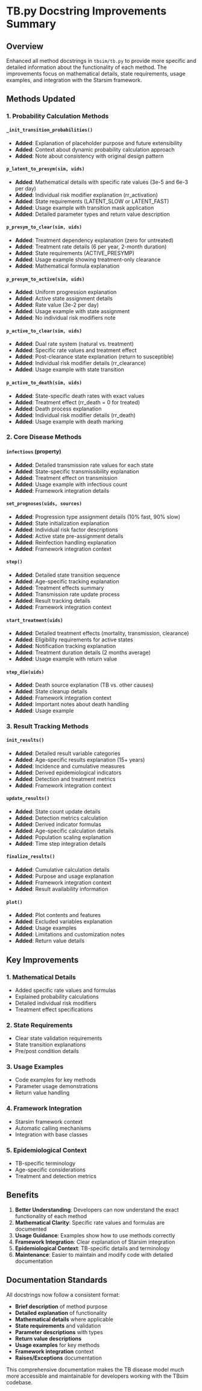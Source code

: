# TB.py Docstring Improvements Summary

## Overview
Enhanced all method docstrings in `tbsim/tb.py` to provide more specific and detailed information about the functionality of each method. The improvements focus on mathematical details, state requirements, usage examples, and integration with the Starsim framework.

## Methods Updated

### 1. Probability Calculation Methods

#### `_init_transition_probabilities()`
- **Added**: Explanation of placeholder purpose and future extensibility
- **Added**: Context about dynamic probability calculation approach
- **Added**: Note about consistency with original design pattern

#### `p_latent_to_presym(sim, uids)`
- **Added**: Mathematical details with specific rate values (3e-5 and 6e-3 per day)
- **Added**: Individual risk modifier explanation (rr_activation)
- **Added**: State requirements (LATENT_SLOW or LATENT_FAST)
- **Added**: Usage example with transition mask application
- **Added**: Detailed parameter types and return value description

#### `p_presym_to_clear(sim, uids)`
- **Added**: Treatment dependency explanation (zero for untreated)
- **Added**: Treatment rate details (6 per year, 2-month duration)
- **Added**: State requirements (ACTIVE_PRESYMP)
- **Added**: Usage example showing treatment-only clearance
- **Added**: Mathematical formula explanation

#### `p_presym_to_active(sim, uids)`
- **Added**: Uniform progression explanation
- **Added**: Active state assignment details
- **Added**: Rate value (3e-2 per day)
- **Added**: Usage example with state assignment
- **Added**: No individual risk modifiers note

#### `p_active_to_clear(sim, uids)`
- **Added**: Dual rate system (natural vs. treatment)
- **Added**: Specific rate values and treatment effect
- **Added**: Post-clearance state explanation (return to susceptible)
- **Added**: Individual risk modifier details (rr_clearance)
- **Added**: Usage example with state transition

#### `p_active_to_death(sim, uids)`
- **Added**: State-specific death rates with exact values
- **Added**: Treatment effect (rr_death = 0 for treated)
- **Added**: Death process explanation
- **Added**: Individual risk modifier details (rr_death)
- **Added**: Usage example with death marking

### 2. Core Disease Methods

#### `infectious` (property)
- **Added**: Detailed transmission rate values for each state
- **Added**: State-specific transmissibility explanation
- **Added**: Treatment effect on transmission
- **Added**: Usage example with infectious count
- **Added**: Framework integration details

#### `set_prognoses(uids, sources)`
- **Added**: Progression type assignment details (10% fast, 90% slow)
- **Added**: State initialization explanation
- **Added**: Individual risk factor descriptions
- **Added**: Active state pre-assignment details
- **Added**: Reinfection handling explanation
- **Added**: Framework integration context

#### `step()`
- **Added**: Detailed state transition sequence
- **Added**: Age-specific tracking explanation
- **Added**: Treatment effects summary
- **Added**: Transmission rate update process
- **Added**: Result tracking details
- **Added**: Framework integration context

#### `start_treatment(uids)`
- **Added**: Detailed treatment effects (mortality, transmission, clearance)
- **Added**: Eligibility requirements for active states
- **Added**: Notification tracking explanation
- **Added**: Treatment duration details (2 months average)
- **Added**: Usage example with return value

#### `step_die(uids)`
- **Added**: Death source explanation (TB vs. other causes)
- **Added**: State cleanup details
- **Added**: Framework integration context
- **Added**: Important notes about death handling
- **Added**: Usage example

### 3. Result Tracking Methods

#### `init_results()`
- **Added**: Detailed result variable categories
- **Added**: Age-specific results explanation (15+ years)
- **Added**: Incidence and cumulative measures
- **Added**: Derived epidemiological indicators
- **Added**: Detection and treatment metrics
- **Added**: Framework integration context

#### `update_results()`
- **Added**: State count update details
- **Added**: Detection metrics calculation
- **Added**: Derived indicator formulas
- **Added**: Age-specific calculation details
- **Added**: Population scaling explanation
- **Added**: Time step integration details

#### `finalize_results()`
- **Added**: Cumulative calculation details
- **Added**: Purpose and usage explanation
- **Added**: Framework integration context
- **Added**: Result availability information

#### `plot()`
- **Added**: Plot contents and features
- **Added**: Excluded variables explanation
- **Added**: Usage examples
- **Added**: Limitations and customization notes
- **Added**: Return value details

## Key Improvements

### 1. Mathematical Details
- Added specific rate values and formulas
- Explained probability calculations
- Detailed individual risk modifiers
- Treatment effect specifications

### 2. State Requirements
- Clear state validation requirements
- State transition explanations
- Pre/post condition details

### 3. Usage Examples
- Code examples for key methods
- Parameter usage demonstrations
- Return value handling

### 4. Framework Integration
- Starsim framework context
- Automatic calling mechanisms
- Integration with base classes

### 5. Epidemiological Context
- TB-specific terminology
- Age-specific considerations
- Treatment and detection metrics

## Benefits

1. **Better Understanding**: Developers can now understand the exact functionality of each method
2. **Mathematical Clarity**: Specific rate values and formulas are documented
3. **Usage Guidance**: Examples show how to use methods correctly
4. **Framework Integration**: Clear explanation of Starsim integration
5. **Epidemiological Context**: TB-specific details and terminology
6. **Maintenance**: Easier to maintain and modify code with detailed documentation

## Documentation Standards

All docstrings now follow a consistent format:
- **Brief description** of method purpose
- **Detailed explanation** of functionality
- **Mathematical details** where applicable
- **State requirements** and validation
- **Parameter descriptions** with types
- **Return value descriptions**
- **Usage examples** for key methods
- **Framework integration** context
- **Raises/Exceptions** documentation

This comprehensive documentation makes the TB disease model much more accessible and maintainable for developers working with the TBsim codebase.
